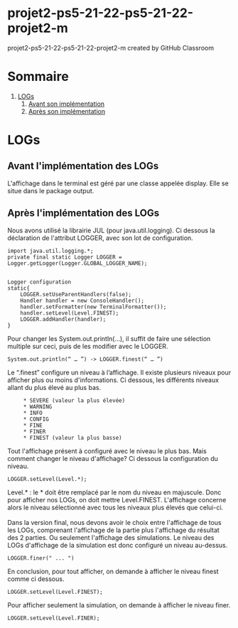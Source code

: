 # projet2-ps5-21-22-ps5-21-22-projet2-m
projet2-ps5-21-22-ps5-21-22-projet2-m created by GitHub Classroom

# Sommaire

1. [LOGs](#logs)
    1. [Avant son implémentation](#logs1)
    2. [Après son implémentation](#logs2)

# LOGs <a name="logs"></a>


## Avant l'implémentation des LOGs <a name="logs1"></a>

L'affichage dans le terminal est géré par une classe appelée display. Elle se situe dans le package output.

## Après l'implémentation des LOGs <a name="logs2"></a>

Nous avons utilisé la librairie JUL (pour java.util.logging). Ci dessous la déclaration de l'attribut LOGGER, avec son lot de configuration.

    import java.util.logging.*; 
    private final static Logger LOGGER = Logger.getLogger(Logger.GLOBAL_LOGGER_NAME);


    Logger configuration
    static{
        LOGGER.setUseParentHandlers(false);
        Handler handler = new ConsoleHandler();
        handler.setFormatter(new TerminalFormatter());
        handler.setLevel(Level.FINEST);
        LOGGER.addHandler(handler);
    }

Pour changer les System.out.println(...), il suffit de faire une sélection multiple sur ceci, puis de les modifier avec le LOGGER.

    System.out.println(“ … ”) -> LOGGER.finest(“ … ”)

Le “.finest” configure un niveau à l’affichage.
Il existe plusieurs niveaux pour afficher plus ou moins d'informations. Ci dessous, les différents niveaux allant du plus élevé au plus bas.

         * SEVERE (valeur la plus élevée)
         * WARNING
         * INFO
         * CONFIG
         * FINE
         * FINER
         * FINEST (valeur la plus basse)

Tout l'affichage présent à configuré avec le niveau le plus bas. Mais comment changer le niveau d'affichage? Ci dessous la configuration du niveau.
    
    LOGGER.setLevel(Level.*);

Level.* : le * doit être remplacé par le nom du niveau en majuscule. Donc pour afficher nos LOGs, on doit mettre Level.FINEST.
L'affichage concerne alors le niveau sélectionné avec tous les niveaux plus élevés que celui-ci.
</br>
</br>
Dans la version final, nous devons avoir le choix entre l'affichage de tous les LOGs, comprenant l'affichage de la partie plus l'affichage
du résultat des 2 parties. Ou seulement l'affichage des simulations. Le niveau des LOGs d'affichage de la simulation est donc configuré un niveau au-dessus.
    
    LOGGER.finer(" ... ")

En conclusion, pour tout afficher, on demande à afficher le niveau finest comme ci dessous.

    LOGGER.setLevel(Level.FINEST);

Pour afficher seulement la simulation, on demande à afficher le niveau finer.

    LOGGER.setLevel(Level.FINER);